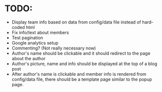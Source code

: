 TODO:
=====

 - Display team info based on data from config/data file instead of hard-coded html
 - Fix info/text about members
 - Test pagination
 - Google analytics setup
 - Commenting? (Not really necessary now)
 - Author's name should be clickable and it should redirect to the page about the author
 - Author's picture, name and info should be displayed at the top of a blog post
 - After author's name is clickable and member info is rendered from config/data file, there should be a template page similar to the popup page.
